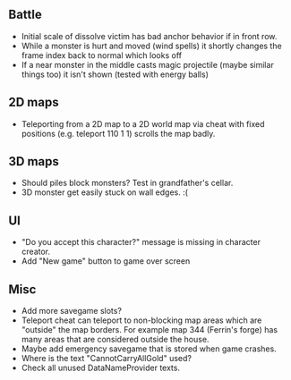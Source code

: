## Battle

- Initial scale of dissolve victim has bad anchor behavior if in front row.
- While a monster is hurt and moved (wind spells) it shortly changes the frame index back to normal which looks off
- If a near monster in the middle casts magic projectile (maybe similar things too) it isn't shown (tested with energy balls)


## 2D maps

- Teleporting from a 2D map to a 2D world map via cheat with fixed positions (e.g. teleport 110 1 1) scrolls the map badly.


## 3D maps

- Should piles block monsters? Test in grandfather's cellar.
- 3D monster get easily stuck on wall edges. :(


## UI

- "Do you accept this character?" message is missing in character creator.
- Add "New game" button to game over screen


## Misc

- Add more savegame slots?
- Teleport cheat can teleport to non-blocking map areas which are "outside" the map borders.
  For example map 344 (Ferrin's forge) has many areas that are considered outside the house.
- Maybe add emergency savegame that is stored when game crashes.
- Where is the text "CannotCarryAllGold" used?
- Check all unused DataNameProvider texts.